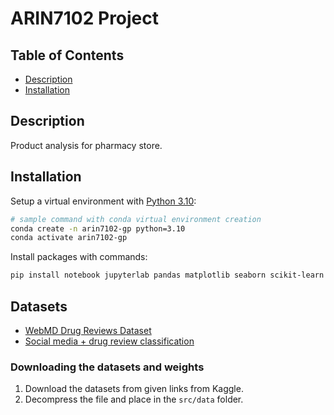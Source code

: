 # ARIN7102 Project

## Table of Contents

- [Description](#description)
- [Installation](#installation)

## Description

Product analysis for pharmacy store.

## Installation

Setup a virtual environment with [Python 3.10](https://www.python.org/downloads/):
```bash
# sample command with conda virtual environment creation
conda create -n arin7102-gp python=3.10
conda activate arin7102-gp
```

Install packages with commands:
```bash
pip install notebook jupyterlab pandas matplotlib seaborn scikit-learn pandas numpy torch transformers scikit-learn tqdm wordcloud nltk tf-keras torch sentence-transformers gensim sentence_transformers
```

## Datasets

- [WebMD Drug Reviews Dataset](https://www.kaggle.com/datasets/rohanharode07/webmd-drug-reviews-dataset)
- [Social media + drug review classification](https://drive.google.com/file/d/1bLmyuNYcBjDcEMkcWiFXQQ_3Vj_AZ9tO/view?usp=sharing)

### Downloading the datasets and weights

1. Download the datasets from given links from Kaggle.
2. Decompress the file and place in the `src/data` folder.
